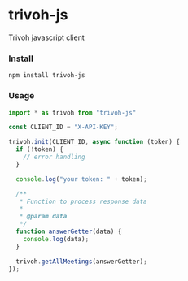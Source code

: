 # trivoh-js
Trivoh javascript client

### Install

```
npm install trivoh-js
```

### Usage

```javascript
import * as trivoh from "trivoh-js"

const CLIENT_ID = "X-API-KEY";

trivoh.init(CLIENT_ID, async function (token) {
  if (!token) {
    // error handling
  }

  console.log("your token: " + token);

  /**
   * Function to process response data
   *
   * @param data
   */
  function answerGetter(data) {
    console.log(data);
  }

  trivoh.getAllMeetings(answerGetter);
});
```
